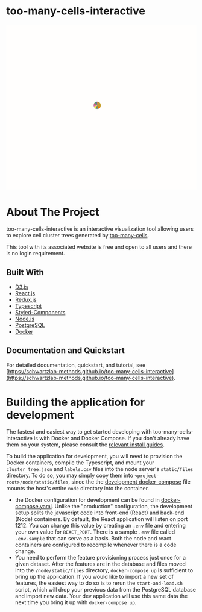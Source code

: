 # too-many-cells-interactive
![](screenshot.gif)

# About The Project

too-many-cells-interactive is an interactive visualization tool allowing users to explore cell cluster trees generated by [too-many-cells](https://github.com/GregorySchwartz/too-many-cells).

This tool with its associated website is free and open to all users and there is
no login requirement.

## Built With

* [D3.js](https://d3js.org/)
* [React.js](https://reactjs.org/)
* [Redux.js](https://redux.js.org/)
* [Typescript](https://www.typescriptlang.org/)
* [Styled-Components](https://styled-components.com/)
* [Node.js](https://nodejs.org/en/)
* [PostgreSQL](https://www.postgresql.org/)
* [Docker](https://www.docker.com/)

## Documentation and Quickstart

For detailed documentation, quickstart, and tutorial, see [https://schwartzlab-methods.github.io/too-many-cells-interactive](https://schwartzlab-methods.github.io/too-many-cells-interactive).

# Building the application for development

The fastest and easiest way to get started developing with too-many-cells-interactive is with Docker and Docker Compose. If you don't already have them on your system, please consult the [relevant install guides](https://docs.docker.com/get-docker/).

To build the application for development, you will need to provision the Docker containers, compile the Typescript, and mount your `cluster_tree.json` and `labels.csv` files into the node server's `static/files` directory. To do so, you may simply copy them into `<project-root>/node/static/files`, since the the [development docker-compose](docker-compose.yaml) file mounts the host's entire `node` directory into the container.
  - the Docker configuration for development can be found in [docker-compose.yaml](./docker-compose.yaml). Unlike the "production" configuration, the development setup splits the javascript code into front-end (React) and back-end (Node) containers. By default, the React application will listen on port 1212. You can change this value by creating an `.env` file and entering your own value for `REACT_PORT`. There is a sample `.env` file called `.env.sample` that can serve as a basis. Both the node and react containers are configured to recompile whenever there is a code change.
  - You need to perform the feature provisioning process just once for a given dataset. After the features are in the database and files moved into the `/node/static/files` directory, `docker-compose up` is sufficient to bring up the application. If you would like to import a new set of features, the easiest way to do so is to rerun the `start-and-load.sh` script, which will drop your previous data from the PostgreSQL database and import new data. Your dev application will use this same data the next time you bring it up with `docker-compose up`.

